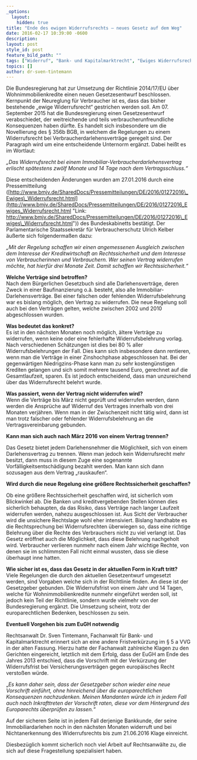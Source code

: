 ```yaml
---
_options:
  layout:
    hidden: true
title: "Ende des ewigen Widerrufsrechts – neues Gesetz auf dem Weg"
date: 2016-02-17 10:39:00 -0600
description:
layout: post
style_id: post
feature_bild_path: ""
tags: ["Widerruf", "Bank- und Kapitalmarktrecht", "Ewiges Widerrufsrecht", "Bundesregierung", "Gesetzentwurf", "EuGH", "Europarecht", "Tintemann", "Klevenhagen"]
topics: []
author: dr-sven-tintemann
---
```


Die Bundesregierung hat zur Umsetzung der Richtlinie 2014/17/EU über Wohnimmobilienkredite einen neuen Gesetzesentwurf beschlossen. Kernpunkt der Neureglung für Verbraucher ist es, dass das bisher bestehende „ewige Widerrufsrecht“ gestrichen werden soll. Am 07. September 2015 hat die Bundesregierung einen Gesetzesentwurf verabschiedet, der weitreichende und teils verbraucherunfreundliche Konsequenzen haben dürfte. Es handelt sich insbesondere um die Novellierung des § 356b BGB, in welchem die Regelungen zu einem Widerrufsrecht bei Verbraucherdarlehensverträge geregelt sind. Der Paragraph wird um eine entscheidende Unternorm ergänzt. Dabei heißt es im Wortlaut:

_„Das Widerrufsrecht bei einem Immobiliar-Verbraucherdarlehensvertrag erlischt spätestens zwölf Monate und 14 Tage nach dem Vertragsschluss.“_

Diese entscheidenden Änderungen wurden am 27.01.2016 durch eine Pressemitteilung ([http://www.bmjv.de/SharedDocs/Pressemitteilungen/DE/2016/01272016\_Ewiges\_Widerrufsrecht.html](http://www.bmjv.de/SharedDocs/Pressemitteilungen/DE/2016/01272016_Ewiges_Widerrufsrecht.html "Link: http://www.bmjv.de/SharedDocs/Pressemitteilungen/DE/2016/01272016\_Ewiges\_Widerrufsrecht.html")) des Bundeskabinetts bestätigt. Der Parlamentarische Staatssekretär für Verbraucherschutz Ulrich Kelber äußerte sich folgendermaßen dazu:

_„Mit der Regelung schaffen wir einen angemessenen Ausgleich zwischen dem Interesse der Kreditwirtschaft an Rechtssicherheit und dem Interesse von Verbraucherinnen und Verbrauchern. Wer seinen Vertrag widerrufen möchte, hat hierfür drei Monate Zeit. Damit schaffen wir Rechtssicherheit.“_

**Welche Verträge sind betroffen?**  
Nach dem Bürgerlichen Gesetzbuch sind alle Darlehensverträge, deren Zweck in einer Baufinanzierung o.ä. besteht, also alle Immobiliar-Darlehensverträge. Bei einer falschen oder fehlenden Widerrufsbelehrung war es bislang möglich, den Vertrag zu widerrufen. Die neue Regelung soll auch bei den Verträgen gelten, welche zwischen 2002 und 2010 abgeschlossen wurden.

**Was bedeutet das konkret?**  
Es ist in den nächsten Monaten noch möglich, ältere Verträge zu widerrufen, wenn keine oder eine fehlerhafte Widerrufsbelehrung vorlag. Nach verschiedenen Schätzungen ist dies bei 80 % aller Widerrufsbelehrungen der Fall. Dies kann sich insbesondere dann rentieren, wenn man die Verträge in einer Zinshochphase abgeschlossen hat. Bei der gegenwärtigen Niedrigzins-Phase kann man zu sehr kostengünstigen Krediten gelangen und sich somit mehrere tausend Euro, gerechnet auf die Gesamtlaufzeit, sparen. Es ist jedoch entscheidend, dass man unzureichend über das Widerrufsrecht belehrt wurde.

**Was passiert, wenn der Vertrag nicht widerrufen wird?**  
Wenn die Verträge bis März nicht geprüft und widerrufen werden, dann werden die Ansprüche auf Widerruf des Vertrages innerhalb von drei Monaten verjähren. Wenn man in der Zwischenzeit nicht tätig wird, dann ist man trotz falscher oder fehlender Widerrufsbelehrung an die Vertragsvereinbarung gebunden.

**Kann man sich auch nach März 2016 von einem Vertrag trennen?**

Das Gesetz bietet jedem Darlehensnehmer die Möglichkeit, sich von einem Darlehensvertrag zu trennen. Wenn man jedoch kein Widerrufsrecht mehr besitzt, dann muss in diesem Zuge eine sogenannte Vorfälligkeitsentschädigung bezahlt werden. Man kann sich dann sozusagen aus dem Vertrag „rauskaufen“.&nbsp;

**Wird durch die neue Regelung eine größere Rechtssicherheit geschaffen?**

Ob eine größere Rechtssicherheit geschaffen wird, ist sicherlich vom Blickwinkel ab. Die Banken und kreditvergebenden Stellen können dies sicherlich behaupten, da das Risiko, dass Verträge nach langer Laufzeit widerrufen werden, nahezu ausgeschlossen ist. Aus Sicht der Verbraucher wird die unsichere Rechtslage wohl eher intensiviert. Bislang handhabte es die Rechtsprechung bei Widerrufsrechten überwiegen so, dass eine richtige Belehrung über die Rechte des Verbrauchers nicht zu viel verlangt ist. Das Gesetz eröffnet auch die Möglichkeit, dass diese Belehrung nachgeholt wird. Verbraucher verlieren nunmehr nach einem Jahr wichtige Rechte, von denen sie im schlimmsten Fall nicht einmal wussten, dass sie diese überhaupt inne hatten.

**Wie sicher ist es, dass das Gesetz in der aktuellen Form in Kraft tritt?**  
Viele Regelungen die durch den aktuellen Gesetzentwurf umgesetzt werden, sind Vorgaben welche sich in der Richtlinie finden. An diese ist der Gesetzgeber gebunden. Die Widerrufsfrist von einem Jahr und 14 Tagen, welche für Wohnimmobilienkredite nunmehr eingeführt werden soll, ist jedoch kein Teil der Richtlinie, sondern wurde vielmehr von der Bundesregierung ergänzt. Die Umsetzung scheint, trotz der europarechtlichen Bedenken, beschlossen zu sein.

**Eventuell Vorgehen bis zum EuGH notwendig**

Rechtsanwalt Dr. Sven Tintemann, Fachanwalt für Bank- und Kapitalmarktrecht erinnert sich an eine andere Fristverkürzung im § 5 a VVG in der alten Fassung. Hierzu hatte der Fachanwalt zahlreiche Klagen zu den Gerichten eingereicht, letztlich mit dem Erfolg, dass der EuGH am Ende des Jahres 2013 entschied, dass die Vorschrift mit der Verkürzung der Widerrufsfrist bei Versicherungsverträgen gegen europäisches Recht verstoßen würde.

„_Es kann daher sein, dass der Gesetzgeber schon wieder eine neue Vorschrift einführt, ohne hinreichend über die europarechtlichen Konsequenzen nachzudenken. Meinen Mandanten würde ich in jedem Fall auch nach Inkrafttreten der Vorschrift raten, diese vor dem Hintergrund des Europarechts überprüfen zu lassen.“_

Auf der sicheren Seite ist in jedem Fall derjenige Bankkunde, der seine Immobiliardarlehen noch in den nächsten Monaten widerruft und bei Nichtanerkennung des Widerrufsrechts bis zum 21.06.2016 Klage einreicht.

Diesbezüglich kommt sicherlich noch viel Arbeit auf Rechtsanwälte zu, die sich auf diese Fragestellung spezialisiert haben.

